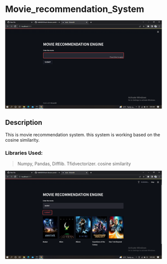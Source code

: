 # Movie_recommendation_System
![](images/preview1.png)

## Description

This is movie recommendation system. this system is working based on the cosine similarity.

### Libraries Used:
> Numpy,
> Pandas,
> Difflib.
> Tfidvectorizer.
> cosine similarity



![](images/preview2.png)

